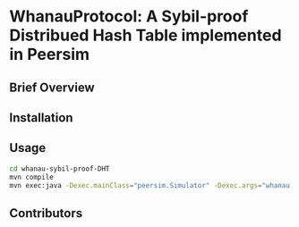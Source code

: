 # WhanauProtocol: A Sybil-proof Distribued Hash Table implemented in Peersim 

## Brief Overview

## Installation

## Usage

```bash
cd whanau-sybil-proof-DHT
mvn compile
mvn exec:java -Dexec.mainClass="peersim.Simulator" -Dexec.args="whanau.cfg"
```

## Contributors
